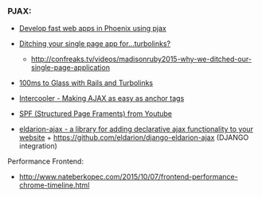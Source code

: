 ### PJAX:

- [Develop fast web apps in Phoenix using pjax](http://rny.io/elixir/phoenix/2015/09/20/pjax-in-phoenix.html)
- [Ditching your single page app for...turbolinks?](http://blog.honeybadger.io/ditching-your-single-page-app-for-turbolinks/)
  - http://confreaks.tv/videos/madisonruby2015-why-we-ditched-our-single-page-application

- [100ms to Glass with Rails and Turbolinks](http://www.nateberkopec.com/2015/05/27/100-ms-to-glass-with-rails-and-turbolinks.html)
- [Intercooler - Making AJAX as easy as anchor tags](https://github.com/LeadDyno/intercooler-js)
- [SPF (Structured Page Framents) from Youtube](http://youtube.github.io/spfjs/)
- [eldarion-ajax - a library for adding declarative ajax functionality to your website](https://github.com/eldarion/eldarion-ajax)   + https://github.com/eldarion/django-eldarion-ajax (DJANGO integration)









Performance Frontend:
  - http://www.nateberkopec.com/2015/10/07/frontend-performance-chrome-timeline.html

